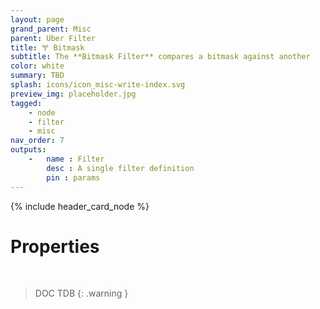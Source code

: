 ```yaml
---
layout: page
grand_parent: Misc
parent: Uber Filter
title: 🝖 Bitmask
subtitle: The **Bitmask Filter** compares a bitmask against another
color: white
summary: TBD
splash: icons/icon_misc-write-index.svg
preview_img: placeholder.jpg
tagged: 
    - node
    - filter
    - misc
nav_order: 7
outputs:
    -   name : Filter
        desc : A single filter definition
        pin : params
---
```


{% include header_card_node %}

# Properties
<br>

> DOC TDB
{: .warning }